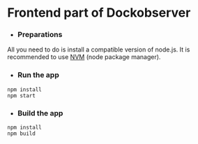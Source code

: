 # Frontend part of Dockobserver
- ### Preparations
All you need to do is install a compatible version of node.js.
It is recommended to use [NVM](https://github.com/nvm-sh/nvm) (node package manager).
- ### Run the app
```
npm install
npm start
```
- ### Build the app
```
npm install
npm build
```